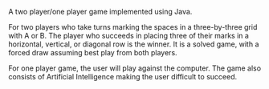  A two player/one player game implemented using Java.

For two players who take turns marking the spaces in a three-by-three grid with A or B. The player who succeeds in placing three of their marks in a horizontal, vertical, or diagonal row is the winner. It is a solved game, with a forced draw assuming best play from both players.

For one player game, the user will play against the computer. The game also consists of Artificial Intelligence making the user difficult to succeed.
